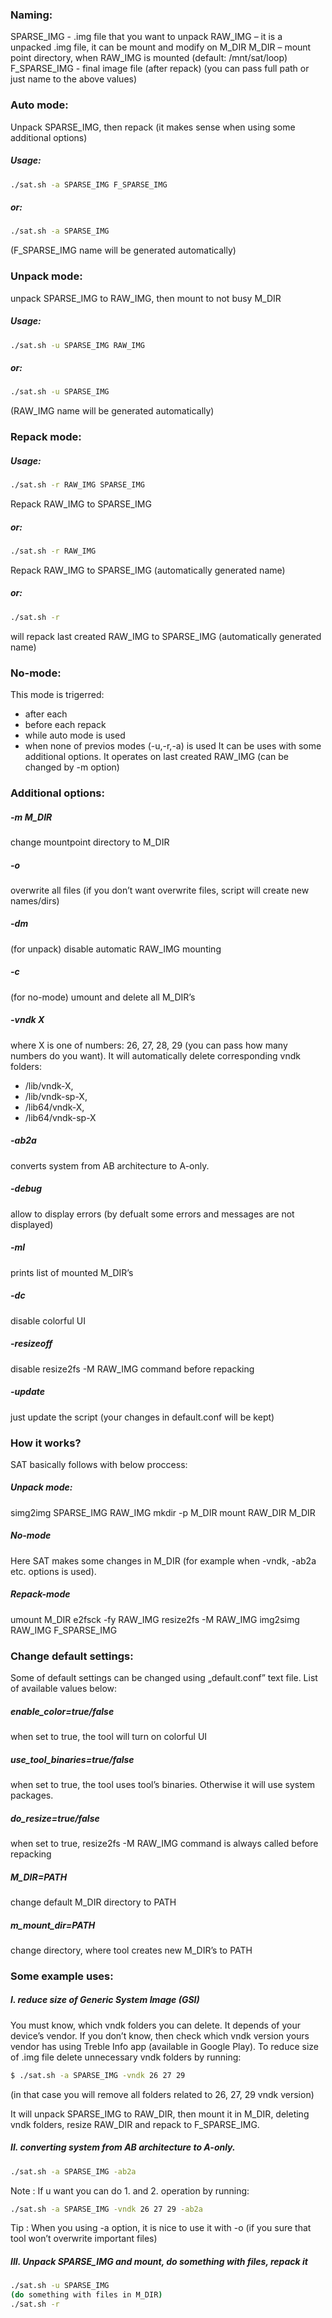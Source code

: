 ### Naming:
SPARSE_IMG - .img file that you want to unpack
RAW_IMG – it is a unpacked .img file, it can be mount and modify on M_DIR
M_DIR – mount point directory, when RAW_IMG is mounted (default: /mnt/sat/loop)
F_SPARSE_IMG - final image file (after repack)
(you can pass full path or just name to the above values)

### Auto mode:
Unpack SPARSE_IMG, then repack (it makes sense when using some additional options)
##### Usage:
#####
```sh
./sat.sh -a SPARSE_IMG F_SPARSE_IMG
```
##### or:
#####
```sh
./sat.sh -a SPARSE_IMG
```
(F_SPARSE_IMG name will be generated automatically)

### Unpack mode:
unpack SPARSE_IMG to RAW_IMG, then mount to not busy M_DIR
##### Usage:
#####
```sh
./sat.sh -u SPARSE_IMG RAW_IMG
```
##### or:
#####
```sh
./sat.sh -u SPARSE_IMG
```
(RAW_IMG name will be generated automatically)

### Repack mode:
##### Usage:
#####
```sh
./sat.sh -r RAW_IMG SPARSE_IMG
```
Repack RAW_IMG to SPARSE_IMG
##### or:
#####
```sh
./sat.sh -r RAW_IMG 
```
Repack RAW_IMG to SPARSE_IMG (automatically generated name)
##### or:
#####
```sh
./sat.sh -r
```
will repack last created RAW_IMG to SPARSE_IMG (automatically generated name)

### No-mode:
This mode is trigerred:
- after each 
- before each repack
- while auto mode is used
- when none of previos modes (-u,-r,-a) is used
It can be uses with some additional options. It operates on last created RAW_IMG (can be changed by -m option)


### Additional options:
##### -m M_DIR
change mountpoint directory to M_DIR
##### -o
overwrite all files (if you don’t want overwrite files,	script will create new names/dirs)
##### -dm
(for unpack) disable automatic RAW_IMG mounting
##### -c
(for no-mode) umount and delete all M_DIR’s
##### -vndk X
where X is one of numbers: 26, 27, 28, 29 (you can pass how many numbers do 			you want). It will automatically delete corresponding vndk folders:
* /lib/vndk-X, 
* /lib/vndk-sp-X,
* /lib64/vndk-X,
* /lib64/vndk-sp-X

##### -ab2a
converts system from AB architecture to A-only.
##### -debug
allow to display errors (by defualt some errors and messages are not displayed)
##### -ml
prints list of mounted M_DIR’s
##### -dc
disable colorful UI
##### -resizeoff
disable resize2fs -M RAW_IMG command before repacking
##### -update
just update the script (your changes in default.conf will be kept)

### How it works?
SAT basically follows with below proccess:
##### Unpack mode:
simg2img SPARSE_IMG RAW_IMG
mkdir -p M_DIR
mount RAW_DIR M_DIR
##### No-mode
Here SAT makes some changes in M_DIR (for example when -vndk, -ab2a etc. options is used).
##### Repack-mode
umount M_DIR
e2fsck -fy RAW_IMG
resize2fs -M RAW_IMG
img2simg RAW_IMG F_SPARSE_IMG

### Change default settings:
Some of default settings can be changed using „default.conf” text file. List of available values below:
##### enable_color=true/false
when set to true, the tool will turn on colorful UI
##### use_tool_binaries=true/false
when set to true, the tool uses tool’s binaries. Otherwise it will use system packages.
##### do_resize=true/false
when set to true,  resize2fs -M RAW_IMG command is always called before repacking
##### M_DIR=PATH
change default M_DIR directory to PATH
##### m_mount_dir=PATH
change directory, where tool creates new M_DIR’s to PATH


### Some example uses:

##### I. reduce size of Generic System Image (GSI)
You must know, which vndk folders you can delete. It depends of your device’s vendor. If you don’t know, then check which vndk version yours vendor has using Treble Info app (available in Google Play). To reduce size of .img file delete unnecessary vndk folders by running:

```sh
$ ./sat.sh -a SPARSE_IMG -vndk 26 27 29
```
(in that case you will remove all folders related to 26, 27, 29 vndk version)

It will unpack SPARSE_IMG to RAW_DIR, then mount it in M_DIR, deleting vndk folders, resize RAW_DIR and repack to F_SPARSE_IMG.

##### II. converting system from AB architecture to A-only.
###
```sh
./sat.sh -a SPARSE_IMG -ab2a
```
Note : If u want you can do 1. and 2. operation by running: 
```sh
./sat.sh -a SPARSE_IMG -vndk 26 27 29 -ab2a
```
Tip : When you using -a option, it is nice to use it with -o (if you sure that tool won’t overwrite important files)

##### III. Unpack SPARSE_IMG and mount, do something with files, repack it
###
```sh
./sat.sh -u SPARSE_IMG
(do something with files in M_DIR)
./sat.sh -r 
```
